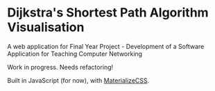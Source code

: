 # Dijkstra's Shortest Path Algorithm Visualisation

A web application for Final Year Project - Development of a Software Application for Teaching Computer Networking

Work in progress. Needs refactoring!

Built in JavaScript (for now), with [MaterializeCSS](https://materializecss.com/).
